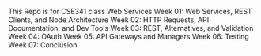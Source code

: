 This Repo is for CSE341 class
Web Services
Week 01: Web Services, REST Clients, and Node Architecture
Week 02: HTTP Requests, API Documentation, and Dev Tools
Week 03: REST, Alternatives, and Validation
Week 04: OAuth
Week 05: API Gateways and Managers
Week 06: Testing
Week 07: Conclusion